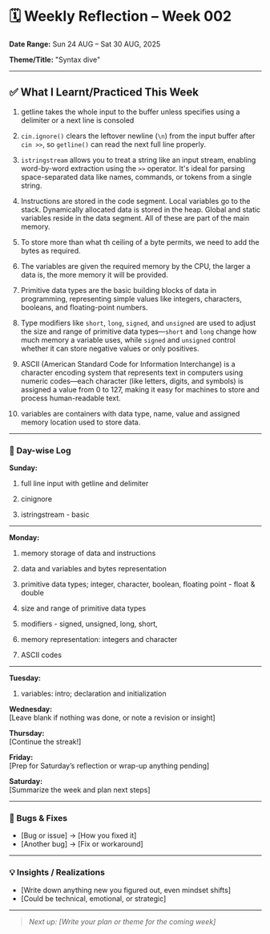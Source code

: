 # 🗓️ Weekly Reflection – Week 002

**Date Range:** Sun 24 AUG – Sat 30 AUG, 2025

**Theme/Title:** "Syntax dive"

---

## ✅ What I Learnt/Practiced This Week

1. getline takes the whole input to the buffer unless specifies using a delimiter or a next line is consoled

2. `cin.ignore()` clears the leftover newline (`\n`) from the input buffer after `cin >>`, so `getline()` can read the next full line properly.

3. `istringstream` allows you to treat a string like an input stream, enabling word-by-word extraction using the `>>` operator. It's ideal for parsing space-separated data like names, commands, or tokens from a single string.

4. Instructions are stored in the code segment. Local variables go to the stack. Dynamically allocated data is stored in the heap. Global and static variables reside in the data segment. All of these are part of the main memory.

5. To store more than what th ceiling of a byte permits, we need to add the bytes as required.

6. The variables are given the required memory by the CPU, the larger a data is, the more memory it will be provided.

7. Primitive data types are the basic building blocks of data in programming, representing simple values like integers, characters, booleans, and floating-point numbers.

8. Type modifiers like `short`, `long`, `signed`, and `unsigned` are used to adjust the size and range of primitive data types—`short` and `long` change how much memory a variable uses, while `signed` and `unsigned` control whether it can store negative values or only positives.

9. ASCII (American Standard Code for Information Interchange) is a character encoding system that represents text in computers using numeric codes—each character (like letters, digits, and symbols) is assigned a value from 0 to 127, making it easy for machines to store and process human-readable text.

10. variables are containers with data type, name, value and assigned memory location used to store data.

---

### 📆 Day-wise Log

**Sunday:**

1. full line input with getline and delimiter

2. cinignore

3. istringstream - basic

---

**Monday:**  

1. memory storage of data and instructions

2. data and variables and bytes representation

3. primitive data types; integer, character, boolean, floating point - float & double

4. size and range of primitive data types

5. modifiers - signed, unsigned, long, short,

6. memory representation: integers and character

7. ASCII codes

---

**Tuesday:**  

1. variables: intro; declaration and initialization

**Wednesday:**  
[Leave blank if nothing was done, or note a revision or insight]

**Thursday:**  
[Continue the streak!]

**Friday:**  
[Prep for Saturday’s reflection or wrap-up anything pending]

**Saturday:**  
[Summarize the week and plan next steps]

---

### 🧩 Bugs & Fixes

- [Bug or issue] → [How you fixed it]  
- [Another bug] → [Fix or workaround]

---

### 💡 Insights / Realizations

- [Write down anything new you figured out, even mindset shifts]
- [Could be technical, emotional, or strategic]

---

> _Next up: [Write your plan or theme for the coming week]_
